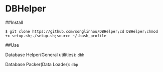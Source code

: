 # DBHelper


##Install

`$ git clone https://github.com/songlinhou/DBHelper;cd DBHelper;chmod +x setup.sh;./setup.sh;source ~/.bash_profile`

##Use

Database Helper(General utilities):
`dbh`

Database Packer(Data Loader):
`dbp`

